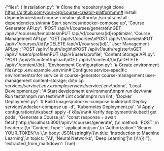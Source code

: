 {'files': {'Installation.py': '# Clone the repository\ngit clone https://github.com/your-org/course-creator-platform\n\n# Install dependencies\ncd course-creator-platform\n./scripts/install-dependencies.sh\n\n# Start services\ndocker-compose up', 'Course Generator API.py': 'POST /api/v1/courses/generate\nGET /api/v1/courses/templates\nPUT /api/v1/courses/{id}/optimize', 'Course Management API.py': 'GET /api/v1/courses\nPOST /api/v1/courses\nPUT /api/v1/courses/{id}\nDELETE /api/v1/courses/{id}', 'User Management API.py': 'POST /api/v1/auth/login\nPOST /api/v1/auth/register\nGET /api/v1/users/profile\nPUT /api/v1/users/profile', 'Content Storage API.py': 'POST /api/v1/content/upload\nGET /api/v1/content/{id}\nDELETE /api/v1/content/{id}', 'Environment Configuration.py': '# Create environment files\ncp .env.example .env\n\n# Configure service-specific environments\nfor service in course-generator course-management user-management content-storage; do\n    cp services/$service/.env.example services/$service/.env\ndone', 'Local Development.py': '# Start development environment\nnpm run dev\n\n# Run tests\nnpm run test\n\n# Lint code\nnpm run lint', 'Docker Deployment.py': '# Build images\ndocker-compose build\n\n# Deploy services\ndocker-compose up -d', 'Kubernetes Deployment.py': '# Apply configurations\nkubectl apply -f k8s/\n\n# Verify deployment\nkubectl get pods', 'Generate a Course.js': "const response = await fetch('http://localhost:3001/api/v1/courses/generate', {\n  method: 'POST',\n  headers: {\n    'Content-Type': 'application/json',\n    'Authorization': 'Bearer YOUR_TOKEN'\n  },\n  body: JSON.stringify({\n    title: 'Introduction to Machine Learning',\n    topics: ['AI', 'Neural Networks', 'Deep Learning']\n  })\n});"}, 'extracted_from_markdown': True}